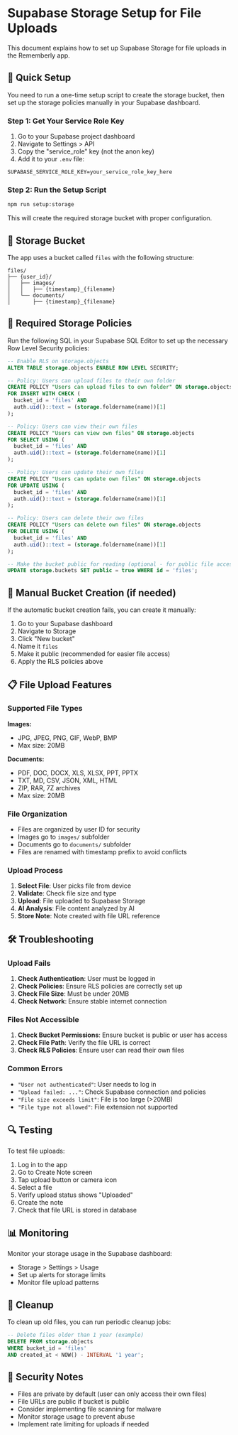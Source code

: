 # Supabase Storage Setup for File Uploads

This document explains how to set up Supabase Storage for file uploads in the Rememberly app.

## 🚀 Quick Setup

You need to run a one-time setup script to create the storage bucket, then set up the storage policies manually in your Supabase dashboard.

### Step 1: Get Your Service Role Key

1. Go to your Supabase project dashboard
2. Navigate to Settings > API  
3. Copy the "service_role" key (not the anon key)
4. Add it to your `.env` file:

```env
SUPABASE_SERVICE_ROLE_KEY=your_service_role_key_here
```

### Step 2: Run the Setup Script

```bash
npm run setup:storage
```

This will create the required storage bucket with proper configuration.

## 📁 Storage Bucket

The app uses a bucket called `files` with the following structure:
```
files/
├── {user_id}/
│   ├── images/
│   │   ├── {timestamp}_{filename}
│   └── documents/
│       ├── {timestamp}_{filename}
```

## 🔐 Required Storage Policies

Run the following SQL in your Supabase SQL Editor to set up the necessary Row Level Security policies:

```sql
-- Enable RLS on storage.objects
ALTER TABLE storage.objects ENABLE ROW LEVEL SECURITY;

-- Policy: Users can upload files to their own folder
CREATE POLICY "Users can upload files to own folder" ON storage.objects
FOR INSERT WITH CHECK (
  bucket_id = 'files' AND 
  auth.uid()::text = (storage.foldername(name))[1]
);

-- Policy: Users can view their own files
CREATE POLICY "Users can view own files" ON storage.objects
FOR SELECT USING (
  bucket_id = 'files' AND 
  auth.uid()::text = (storage.foldername(name))[1]
);

-- Policy: Users can update their own files
CREATE POLICY "Users can update own files" ON storage.objects
FOR UPDATE USING (
  bucket_id = 'files' AND 
  auth.uid()::text = (storage.foldername(name))[1]
);

-- Policy: Users can delete their own files
CREATE POLICY "Users can delete own files" ON storage.objects
FOR DELETE USING (
  bucket_id = 'files' AND 
  auth.uid()::text = (storage.foldername(name))[1]
);

-- Make the bucket public for reading (optional - for public file access)
UPDATE storage.buckets SET public = true WHERE id = 'files';
```

## 🔧 Manual Bucket Creation (if needed)

If the automatic bucket creation fails, you can create it manually:

1. Go to your Supabase dashboard
2. Navigate to Storage
3. Click "New bucket"
4. Name it `files`
5. Make it public (recommended for easier file access)
6. Apply the RLS policies above

## 📋 File Upload Features

### Supported File Types

**Images:**
- JPG, JPEG, PNG, GIF, WebP, BMP
- Max size: 20MB

**Documents:**
- PDF, DOC, DOCX, XLS, XLSX, PPT, PPTX
- TXT, MD, CSV, JSON, XML, HTML
- ZIP, RAR, 7Z archives
- Max size: 20MB

### File Organization

- Files are organized by user ID for security
- Images go to `images/` subfolder
- Documents go to `documents/` subfolder
- Files are renamed with timestamp prefix to avoid conflicts

### Upload Process

1. **Select File**: User picks file from device
2. **Validate**: Check file size and type
3. **Upload**: File uploaded to Supabase Storage
4. **AI Analysis**: File content analyzed by AI
5. **Store Note**: Note created with file URL reference

## 🛠️ Troubleshooting

### Upload Fails

1. **Check Authentication**: User must be logged in
2. **Check Policies**: Ensure RLS policies are correctly set up
3. **Check File Size**: Must be under 20MB
4. **Check Network**: Ensure stable internet connection

### Files Not Accessible

1. **Check Bucket Permissions**: Ensure bucket is public or user has access
2. **Check File Path**: Verify the file URL is correct
3. **Check RLS Policies**: Ensure user can read their own files

### Common Errors

- `"User not authenticated"`: User needs to log in
- `"Upload failed: ..."`: Check Supabase connection and policies
- `"File size exceeds limit"`: File is too large (>20MB)
- `"File type not allowed"`: File extension not supported

## 🔍 Testing

To test file uploads:

1. Log in to the app
2. Go to Create Note screen
3. Tap upload button or camera icon
4. Select a file
5. Verify upload status shows "Uploaded"
6. Create the note
7. Check that file URL is stored in database

## 📊 Monitoring

Monitor your storage usage in the Supabase dashboard:
- Storage > Settings > Usage
- Set up alerts for storage limits
- Monitor file upload patterns

## 🔄 Cleanup

To clean up old files, you can run periodic cleanup jobs:

```sql
-- Delete files older than 1 year (example)
DELETE FROM storage.objects 
WHERE bucket_id = 'files' 
AND created_at < NOW() - INTERVAL '1 year';
```

## 🚨 Security Notes

- Files are private by default (user can only access their own files)
- File URLs are public if bucket is public
- Consider implementing file scanning for malware
- Monitor storage usage to prevent abuse
- Implement rate limiting for uploads if needed 